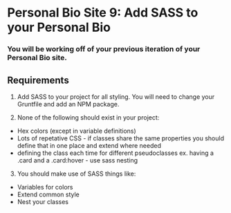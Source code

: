 # Personal Bio Site 9: Add SASS to your Personal Bio

### You will be working off of your previous iteration of your Personal Bio site.

## Requirements

1.  Add SASS to your project for all styling.  You will need to change your Gruntfile and add an NPM package.

2.  None of the following should exist in your project:
* Hex colors (except in variable definitions)
* Lots of repetative CSS - if classes share the same properties you should define that in one place and extend where needed
* defining the class each time for different pseudoclasses ex.  having a .card and a .card:hover - use sass nesting

3. You should make use of SASS things like:
* Variables for colors
* Extend common style 
* Nest your classes 
